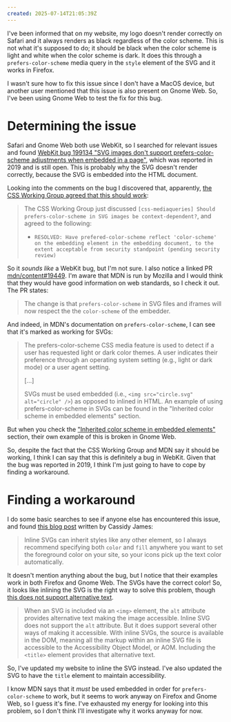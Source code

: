 ```yaml
---
created: 2025-07-14T21:05:39Z
---
```


I've been informed that on my website, my logo doesn't render correctly on Safari and it always renders as black regardless of the color scheme. This is not what it's supposed to do; it should be black when the color scheme is light and white when the color scheme is dark. It does this through a `prefers-color-scheme` media query in the `style` element of the SVG and it works in Firefox.

I wasn't sure how to fix this issue since I don't have a MacOS device, but another user mentioned that this issue is also present on Gnome Web. So, I've been using Gnome Web to test the fix for this bug.

# Determining the issue

Safari and Gnome Web both use WebKit, so I searched for relevant issues and found [WebKit bug 199134 "SVG images don't support prefers-color-scheme adjustments when embedded in a page"](https://bugs.webkit.org/show_bug.cgi?id=199134), which was reported in 2019 and is still open. This is probably why the SVG doesn't render correctly, because the SVG is embedded into the HTML document.

Looking into the comments on the bug I discovered that, apparently, [the CSS Working Group agreed that this should work](https://github.com/w3c/csswg-drafts/issues/7213#issuecomment-1104138058):

> The CSS Working Group just discussed `[css-mediaqueries] Should prefers-color-scheme in SVG images be context-dependent?`, and agreed to the following:
>
> - `RESOLVED: Have prefered-color-scheme reflect 'color-scheme' on the embedding element in the embedding document, to the extent acceptable from security standpoint (pending security review)`

So it _sounds like_ a WebKit bug, but I'm not sure. I also notice a linked PR [mdn/content#19449](https://github.com/mdn/content/issues/19449). I'm aware that MDN is run by Mozilla and I would think that they would have good information on web standards, so I check it out. The PR states:

> The change is that `prefers-color-scheme` in SVG files and iframes will now respect the the `color-scheme` of the embedder.

And indeed, in MDN's documentation on `prefers-color-scheme`, I can see that it's marked as working for SVGs:

> The prefers-color-scheme CSS media feature is used to detect if a user has requested light or dark color themes. A user indicates their preference through an operating system setting (e.g., light or dark mode) or a user agent setting.
>
> \[...\]
>
> SVGs must be used embedded (i.e., `<img src="circle.svg" alt="circle" />`) as opposed to inlined in HTML. An example of using prefers-color-scheme in SVGs can be found in the "Inherited color scheme in embedded elements" section.

But when you check the ["Inherited color scheme in embedded elements"](https://developer.mozilla.org/en-US/docs/Web/CSS/@media/prefers-color-scheme#inherited_color_scheme_in_embedded_elements) section, their own example of this is broken in Gnome Web.

So, despite the fact that the CSS Working Group and MDN say it should be working, I think I can say that this is definitely a bug in WebKit. Given that the bug was reported in 2019, I think I'm just going to have to cope by finding a workaround.

# Finding a workaround

I do some basic searches to see if anyone else has encountered this issue, and found [this blog post](https://cassidyjames.com/blog/prefers-color-scheme-svg-light-dark/) written by Cassidy James:

> Inline SVGs can inherit styles like any other element, so I always recommend specifying both `color` and `fill` anywhere you want to set the foreground color on your site, so your icons pick up the text color automatically.

It doesn't mention anything about the bug, but I notice that their examples work in both Firefox and Gnome Web. The SVGs have the correct color! So, it looks like inlining the SVG is the right way to solve this problem, though [this does not support alternative text](https://developer.mozilla.org/en-US/docs/Web/SVG/Guides/SVG_in_HTML#best_practices).

> When an SVG is included via an `<img>` element, the `alt` attribute provides alternative text making the image accessible. Inline SVG does not support the `alt` attribute. But it does support several other ways of making it accessible. With inline SVGs, the source is available in the DOM, meaning all the markup within an inline SVG file is accessible to the Accessibility Object Model, or AOM. Including the `<title>` element provides that alternative text.

So, I've updated my website to inline the SVG instead. I've also updated the SVG to have the `title` element to maintain accessibility.

I know MDN says that it _must_ be used embedded in order for `prefers-color-scheme` to work, but it seems to work anyway on Firefox and Gnome Web, so I guess it's fine. I've exhausted my energy for looking into this problem, so I don't think I'll investigate why it works anyway for now.
